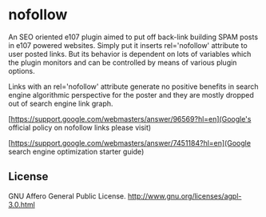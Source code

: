 # nofollow
An SEO oriented e107 plugin aimed to put off back-link building SPAM posts in e107 powered websites. Simply put it inserts rel='nofollow' attribute to user posted links. But its behavior is dependent on lots of variables which the plugin monitors and can be controlled by means of various plugin options.

Links with an rel='nofollow' attribute generate no positive benefits in search engine algorithmic perspective for the poster and they are mostly dropped out of search engine link graph.

[https://support.google.com/webmasters/answer/96569?hl=en](Google's official policy on nofollow links please visit)

[https://support.google.com/webmasters/answer/7451184?hl=en](Google search engine optimization starter guide)

## License
GNU Affero General Public License. [<http://www.gnu.org/licenses/agpl-3.0.html>](http://www.gnu.org/licenses/agpl-3.0.html)
